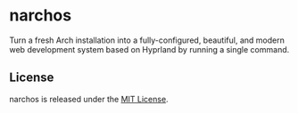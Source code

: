 # narchos

Turn a fresh Arch installation into a fully-configured, beautiful, and modern web development system based on Hyprland by running a single command.

## License

narchos is released under the [MIT License](https://opensource.org/licenses/MIT).
